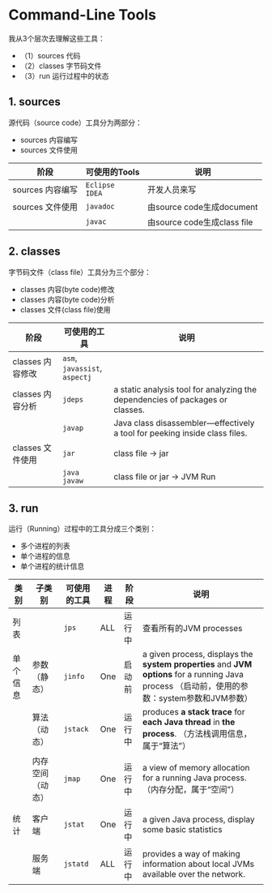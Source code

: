 # Command-Line Tools

我从3个层次去理解这些工具：

- （1）sources 代码
- （2）classes 字节码文件
- （3）run 运行过程中的状态

## 1. sources

源代码（source code）工具分为两部分：

- sources 内容编写
- sources 文件使用


| 阶段             | 可使用的Tools          | 说明                        |
| ---------------- | ---------------------- | --------------------------- |
| sources 内容编写 | `Eclipse` <br/> `IDEA` | 开发人员来写                |
| sources 文件使用 | `javadoc`              | 由source code生成document   |
|                  | `javac`                | 由source code生成class file |


## 2. classes

字节码文件（class file）工具分为三个部分：

- classes 内容(byte code)修改
- classes 内容(byte code)分析
- classes 文件(class file)使用

| 阶段             | 可使用的工具                            | 说明                                                         |
| ---------------- | --------------------------------------- | ------------------------------------------------------------ |
| classes 内容修改 | `asm`, <br/>`javassist`, <br/>`aspectj` |                                                              |
| classes 内容分析 | `jdeps`                                 | a static analysis tool for analyzing the dependencies of packages or classes. |
|                  | `javap`                                 | Java class disassembler—effectively a tool for peeking inside class files. |
| classes 文件使用 | `jar`                                   | class file -> jar                                            |
|                  | `java`<br/>`javaw`                      | class file or jar -> JVM Run                                 |


## 3. run

运行（Running）过程中的工具分成三个类别：

- 多个进程的列表
- 单个进程的信息
- 单个进程的统计信息


| 类别     | 子类别           | 可使用的工具 | 进程 | 阶段   | 说明                                                         |
| -------- | ---------------- | ------------ | ---- | ------ | ------------------------------------------------------------ |
| 列表     |                  | `jps`        | ALL  | 运行中 | 查看所有的JVM processes                                      |
| 单个信息 | 参数（静态）     | `jinfo`      | One  | 启动前 | a given process, displays the **system properties** and **JVM options** for a running Java process （启动前，使用的参数：system参数和JVM参数） |
|          | 算法（动态）     | `jstack`     | One  | 运行中 | produces **a stack trace** for **each Java thread** in **the process**. （方法栈调用信息，属于“算法”） |
|          | 内存空间（动态） | `jmap`       | One  | 运行中 | a view of memory allocation for a running Java process. （内存分配，属于“空间”） |
| 统计     | 客户端           | `jstat`      | One  | 运行中 | a given Java process, display some basic statistics          |
|          | 服务端           | `jstatd`     | ALL  | 运行中 | provides a way of making information about local JVMs available over the network. |


